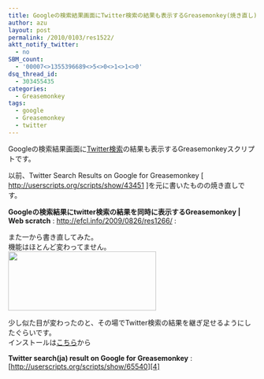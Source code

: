 ```yaml
---
title: Googleの検索結果画面にTwitter検索の結果も表示するGreasemonkey(焼き直し)
author: azu
layout: post
permalink: /2010/0103/res1522/
aktt_notify_twitter:
  - no
SBM_count:
  - '00007<>1355396689<>5<>0<>1<>1<>0'
dsq_thread_id:
  - 303455435
categories:
  - Greasemonkey
tags:
  - google
  - Greasemonkey
  - twitter
---
```

Googleの検索結果画面に[Twitter検索][1]の結果も表示するGreasemonkeyスクリプトです。

以前、Twitter Search Results on Google for Greasemonkey [ http://userscripts.org/scripts/show/43451 ]を元に書いたものの焼き直しです。

**Googleの検索結果にtwitter検索の結果を同時に表示するGreasemonkey | Web scratch**
:   http://efcl.info/2009/0826/res1266/
:   

また一から書き直してみた。  
機能はほとんど変わってません。  
[<img class="alignnone size-medium wp-image-1523" title="sshot-2010-01-03-1" src="http://wordpress.local/wp-content/uploads/2010/01/sshot-2010-01-03-1-300x120.png" alt="" width="300" height="120" />][2]

少し似た目が変わったのと、その場でTwitter検索の結果を継ぎ足せるようにしたぐらいです。  
インストールは[こちら][3]から

**Twitter search(ja) result on Google for Greasemonkey**
:   [http://userscripts.org/scripts/show/65540][4]

 [1]: http://pcod.no-ip.org/yats/
 [2]: http://wordpress.local/wp-content/uploads/2010/01/sshot-2010-01-03-1.png
 [3]: http://userscripts.org/scripts/show/65540
 [4]: http://userscripts.org/scripts/show/65540 "Twitter search(ja) result on Google for Greasemonkey"